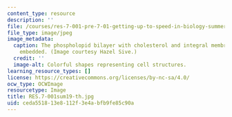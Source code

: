 ```yaml
---
content_type: resource
description: ''
file: /courses/res-7-001-pre-7-01-getting-up-to-speed-in-biology-summer-2019/ceda551813e8112f3e4abfb9fe85c90a_RES.7-001sum19-th.jpg
file_type: image/jpeg
image_metadata:
  caption: The phospholopid bilayer with cholesterol and integral membrane proteins
    embedded. (Image courtesy Hazel Sive.)
  credit: ''
  image-alt: Colorful shapes representing cell structures.
learning_resource_types: []
license: https://creativecommons.org/licenses/by-nc-sa/4.0/
ocw_type: OCWImage
resourcetype: Image
title: RES.7-001sum19-th.jpg
uid: ceda5518-13e8-112f-3e4a-bfb9fe85c90a
---
```

